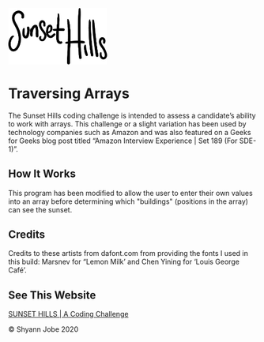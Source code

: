 <img src="Images/sunsetwriting.png" width="200">

# Traversing Arrays

The Sunset Hills coding challenge is intended to assess a candidate’s ability to work with arrays. This challenge or a slight variation has been used by technology companies such as Amazon and was also featured on a Geeks for Geeks blog post titled “Amazon Interview Experience | Set 189 (For SDE-1)”.

## How It Works

This program has been modified to allow the user to enter their own values into an array before determining which "buildings" (positions in the array) can see the sunset. 

## Credits
Credits to these artists from dafont.com from providing the fonts I used in this build: Marsnev for “Lemon Milk’ and Chen Yining for ‘Louis George Café’.

## See This Website
[SUNSET HILLS | A Coding Challenge](https://sunsethillsj.netlify.app)

© Shyann Jobe 2020
